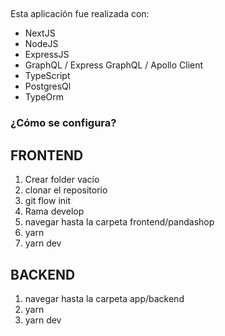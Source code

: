 
## 
Esta aplicación fue realizada con:
- NextJS
- NodeJS
- ExpressJS
- GraphQL / Express GraphQL / Apollo Client
- TypeScript
- PostgresQl
- TypeOrm
### ¿Cómo se configura?

## FRONTEND  
1. Crear folder vacío
2. clonar el repositorio
4. git flow init
6. Rama develop
5. navegar hasta la carpeta frontend/pandashop
6. yarn
6. yarn dev
## BACKEND 

1. navegar hasta la carpeta app/backend
2. yarn
3. yarn dev
